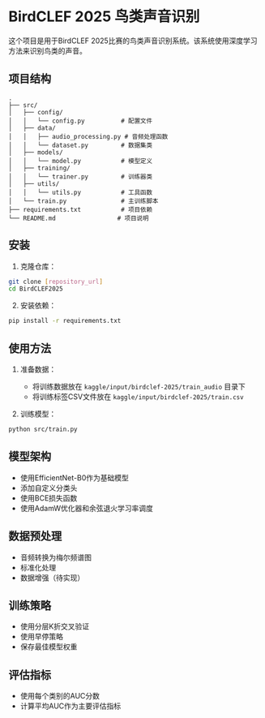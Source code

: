 # BirdCLEF 2025 鸟类声音识别

这个项目是用于BirdCLEF 2025比赛的鸟类声音识别系统。该系统使用深度学习方法来识别鸟类的声音。

## 项目结构

```
.
├── src/
│   ├── config/
│   │   └── config.py          # 配置文件
│   ├── data/
│   │   ├── audio_processing.py # 音频处理函数
│   │   └── dataset.py         # 数据集类
│   ├── models/
│   │   └── model.py           # 模型定义
│   ├── training/
│   │   └── trainer.py         # 训练器类
│   ├── utils/
│   │   └── utils.py           # 工具函数
│   └── train.py               # 主训练脚本
├── requirements.txt           # 项目依赖
└── README.md                 # 项目说明
```

## 安装

1. 克隆仓库：
```bash
git clone [repository_url]
cd BirdCLEF2025
```

2. 安装依赖：
```bash
pip install -r requirements.txt
```

## 使用方法

1. 准备数据：
   - 将训练数据放在 `kaggle/input/birdclef-2025/train_audio` 目录下
   - 将训练标签CSV文件放在 `kaggle/input/birdclef-2025/train.csv`

2. 训练模型：
```bash
python src/train.py
```

## 模型架构

- 使用EfficientNet-B0作为基础模型
- 添加自定义分类头
- 使用BCE损失函数
- 使用AdamW优化器和余弦退火学习率调度

## 数据预处理

- 音频转换为梅尔频谱图
- 标准化处理
- 数据增强（待实现）

## 训练策略

- 使用分层K折交叉验证
- 使用早停策略
- 保存最佳模型权重

## 评估指标

- 使用每个类别的AUC分数
- 计算平均AUC作为主要评估指标 